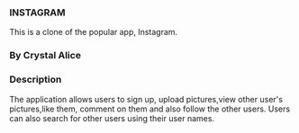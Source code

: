 ### INSTAGRAM
This is a clone of the popular app, Instagram.

### By Crystal Alice

### Description
The application allows users to sign up, upload pictures,view other user's pictures,like them, comment on them and also follow the other users. Users can also search for other users using their user names.
